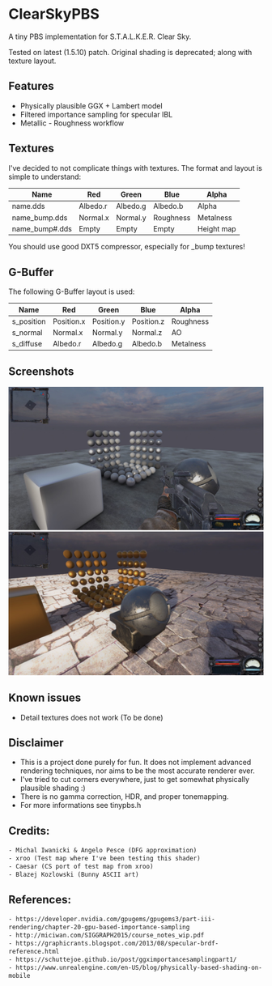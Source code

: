 # ClearSkyPBS
A tiny PBS implementation for S.T.A.L.K.E.R. Clear Sky.

Tested on latest (1.5.10) patch.
Original shading is deprecated; along with texture layout. 

## Features
- Physically plausible GGX + Lambert model
- Filtered importance sampling for specular IBL
- Metallic - Roughness workflow

## Textures
I've decided to not complicate things with textures.
The format and layout is simple to understand:

| Name | Red | Green | Blue | Alpha|
|------|-----|-------|------|------|
| name.dds        | Albedo.r | Albedo.g | Albedo.b  | Alpha      |
| name_bump.dds   | Normal.x | Normal.y | Roughness | Metalness  |
| name_bump#.dds  | Empty    | Empty    | Empty     | Height map |

You should use good DXT5 compressor, especially for _bump textures!

## G-Buffer
The following G-Buffer layout is used:

| Name | Red | Green | Blue | Alpha|
|------|-----|-------|------|------|
| s_position | Position.x | Position.y | Position.z | Roughness |
| s_normal   | Normal.x   | Normal.y   | Normal.z   |    AO     |
| s_diffuse  | Albedo.r   | Albedo.g   | Albedo.b   | Metalness |

## Screenshots
![s0](screenshot0.jpg)
![s1](screenshot1.jpg)

## Known issues
- Detail textures does not work (To be done)

## Disclaimer
- This is a project done purely for fun. It does not implement advanced rendering techniques, nor aims to be the most accurate renderer ever.
- I've tried to cut corners everywhere, just to get somewhat physically plausible shading :) 
- There is no gamma correction, HDR, and proper tonemapping.
- For more informations see tinypbs.h

## Credits:
	- Michal Iwanicki & Angelo Pesce (DFG approximation)
	- xroo (Test map where I've been testing this shader)
	- Caesar (CS port of test map from xroo)
	- Blazej Kozlowski (Bunny ASCII art)

## References:
	- https://developer.nvidia.com/gpugems/gpugems3/part-iii-rendering/chapter-20-gpu-based-importance-sampling
	- http://miciwan.com/SIGGRAPH2015/course_notes_wip.pdf
	- https://graphicrants.blogspot.com/2013/08/specular-brdf-reference.html
	- https://schuttejoe.github.io/post/ggximportancesamplingpart1/
	- https://www.unrealengine.com/en-US/blog/physically-based-shading-on-mobile